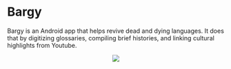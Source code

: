 # Bargy

<p align="center">

Bargy is an Android app that helps revive dead and dying languages. It does that by digitizing glossaries, compiling brief histories, and linking cultural highlights from Youtube.

<p align="center">
  <img src="https://user-images.githubusercontent.com/8617261/42473982-1b89b9ac-83be-11e8-888c-f7e671733ba7.gif">
</p>

